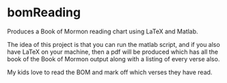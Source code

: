 # bomReading
Produces a Book of Mormon reading chart using LaTeX and Matlab.

The idea of this project is that you can run the matlab script,
and if you also have LaTeX on your machine, then a pdf will be 
produced which has all the book of the Book of Mormon output along
with a listing of every verse also.  

My kids love to read the BOM and mark off which verses they have 
read.  
